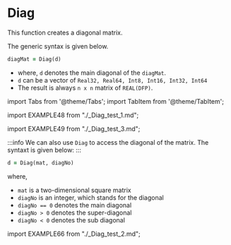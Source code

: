 # Diag

This function creates a diagonal matrix.

The generic syntax is given below.

```fortran title="Diag syntax"
diagMat = Diag(d)
```

- where, `d` denotes the main diagonal of the `diagMat`.
- `d` can be a vector of `Real32, Real64, Int8, Int16, Int32, Int64`
- The result is always `n x n` matrix of `REAL(DFP)`.

import Tabs from '@theme/Tabs';
import TabItem from '@theme/TabItem';

<Tabs>

<TabItem value="example 1" label="܀ Example 1">

import EXAMPLE48 from "./_Diag_test_1.md";

<EXAMPLE48 />

</TabItem>

<TabItem value="example 2" label="܀ Example 2">

import EXAMPLE49 from "./_Diag_test_3.md";

<EXAMPLE49 />

</TabItem>

<TabItem value="close" label="↢ Close" default>

</TabItem>
</Tabs>

:::info
We can also use `Diag` to access the diagonal of the matrix. The syntaxt is given below:
:::

```fortran
d = Diag(mat, diagNo)
```

where,

- `mat` is a two-dimensional square matrix
- `diagNo` is an integer, which stands for the diagonal
- `diagNo == 0` denotes the main diagonal
- `diagNo > 0` denotes the super-diagonal
- `diagNo < 0` denotes the sub diagonal

<Tabs>

<TabItem value="example" label="܀ See example">

import EXAMPLE66 from "./_Diag_test_2.md";

<EXAMPLE66 />

</TabItem>

<TabItem value="close" label="↢ Close" default>

</TabItem>
</Tabs>
